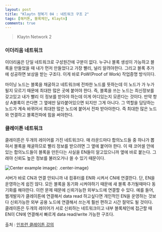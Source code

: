```yaml
---
layout: post
title: "Klaytn 정복기 04 : 네트워크 구조 2"
tags: [해커톤, 블록체인, Klaytn]
comments: true
---
```


> Klaytn Network 2  

### 이더리움 네트워크  
이더리움은 단일 네트워크로 구성원간에 구분이 없다. 누구나 블록 생성이 가능하고 블록을 만들었을 때 내가 먼저 만들었다고 가장 빨리, 널리 알려야한다. 그리고 블록 추가에 성공하면 보상을 받는 구조다. 이게 바로 PoW(Proof of Work) 작업증명 방식이다.  

마이닝 노드는 블록을 채굴하고 네트워크에 전파한 노드를 뜻하는데 이 노드가 가 누가될지 모르기 때문에 최대한 많은 곳에 붙어야 한다. 즉, 블록을 쓰는 노드는 최신정보를 갖고있고 내가 빨리 이 정보를 받아야 하는데 이게 어디있는지 모른다는 것이다. 만약 항상 A블록이 쓴다면 그 옆에만 달라붙어있으면 되지만 그게 아니다. 그 역할을 담당하는 노드가 계속 바뀌어서 최대한 많은 노드에 붙어서 전파 받아야한다. 즉 최대한 많은 노드와 연결하고 블록전파에 힘을 써야한다.  

### 클레이튼 네트워크  
클레이튼은 두개의 레이어를 가진 네트워크다. 매 라운드마다 합의노드들 중 하나가 뽑혀서 블록을 채굴하므로 빨리 정보를 받으려면 그 옆에 붙어야 한다. 이 때 코어셀 안에 있는 합의노드들이 블록을 만든다는 사실을 EN들이 알고있으니까 옆에 바로 붙는다. 그래야 신뢰도 높은 정보를 불러오거나 쓸 수 있기 때문이다.  

![Center example image](https://user-images.githubusercontent.com/35067611/66629167-efaf9d00-ec3b-11e9-867e-f487917a8f15.png "Center"){: .center-image}  

서버가 바로 CN과 연결 안되니까 내 컴퓨터를 EN화 시켜서 CN에 연결한다. 단, EN을 운영하는게 쉽진 않다. 모든 블록을 동기화 시켜야하기 때문에 새 블록 추가될때마다 동기화를 해야한다. 이런 문제 때문에 신뢰가능한 외부노드에 연결할 수 있다. 예를 들어, 웹개발자가 클레이튼에 연결해서 data read 하고싶다면 개인적인 EN을 운영하는 것보다 신뢰가능한 외부 공용 노드에 연결해서 쓰는게 훨씬 편하고 시간 절약도 될 것이다. 클레이튼은 두개의 레이어가 서로 신뢰하는 네트워크이고 내부 블록체인에 접근할 때 EN이 CN에 연결해서 빠르게 data read/write 가능한 구조다.  

출처 : [인프런 클레이튼 강의](https://www.inflearn.com/course/%ED%81%B4%EB%A0%88%EC%9D%B4%ED%8A%BC#)  